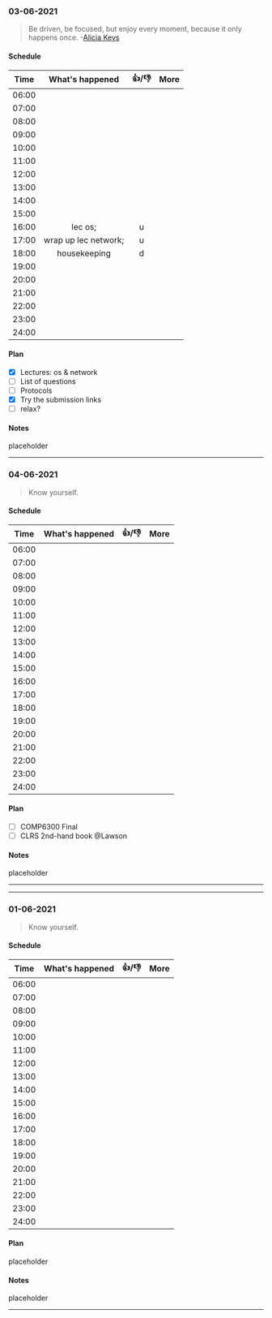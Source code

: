 ### 03-06-2021

> Be driven, be focused, but enjoy every moment, because it only happens once. -[Alicia Keys](https://en.wikipedia.org/wiki/Alicia_Keys)

#### Schedule

| Time  |   What's happened    | 👍/👎 | More |
| :---: | :------------------: | :---: | :--: |
| 06:00 |                      |       |      |
| 07:00 |                      |       |      |
| 08:00 |                      |       |      |
| 09:00 |                      |       |      |
| 10:00 |                      |       |      |
| 11:00 |                      |       |      |
| 12:00 |                      |       |      |
| 13:00 |                      |       |      |
| 14:00 |                      |       |      |
| 15:00 |                      |       |      |
| 16:00 |       lec os;        |   u   |      |
| 17:00 | wrap up lec network; |   u   |      |
| 18:00 |     housekeeping     |   d   |      |
| 19:00 |                      |       |      |
| 20:00 |                      |       |      |
| 21:00 |                      |       |      |
| 22:00 |                      |       |      |
| 23:00 |                      |       |      |
| 24:00 |                      |       |      |

#### Plan

- [x] Lectures: os & network
- [ ] List of questions
- [ ] Protocols
- [x] Try the submission links
- [ ] relax?

#### Notes

placeholder

---

### 04-06-2021

> Know yourself.

#### Schedule

| Time  | What's happened | 👍/👎 | More |
| :---: | :-------------: | :---: | :--: |
| 06:00 |                 |       |      |
| 07:00 |                 |       |      |
| 08:00 |                 |       |      |
| 09:00 |                 |       |      |
| 10:00 |                 |       |      |
| 11:00 |                 |       |      |
| 12:00 |                 |       |      |
| 13:00 |                 |       |      |
| 14:00 |                 |       |      |
| 15:00 |                 |       |      |
| 16:00 |                 |       |      |
| 17:00 |                 |       |      |
| 18:00 |                 |       |      |
| 19:00 |                 |       |      |
| 20:00 |                 |       |      |
| 21:00 |                 |       |      |
| 22:00 |                 |       |      |
| 23:00 |                 |       |      |
| 24:00 |                 |       |      |

#### Plan

- [ ] COMP6300 Final
- [ ] CLRS 2nd-hand book @Lawson

#### Notes

placeholder

---

---

### 01-06-2021

> Know yourself.

#### Schedule

| Time  | What's happened | 👍/👎 | More |
| :---: | :-------------: | :---: | :--: |
| 06:00 |                 |       |      |
| 07:00 |                 |       |      |
| 08:00 |                 |       |      |
| 09:00 |                 |       |      |
| 10:00 |                 |       |      |
| 11:00 |                 |       |      |
| 12:00 |                 |       |      |
| 13:00 |                 |       |      |
| 14:00 |                 |       |      |
| 15:00 |                 |       |      |
| 16:00 |                 |       |      |
| 17:00 |                 |       |      |
| 18:00 |                 |       |      |
| 19:00 |                 |       |      |
| 20:00 |                 |       |      |
| 21:00 |                 |       |      |
| 22:00 |                 |       |      |
| 23:00 |                 |       |      |
| 24:00 |                 |       |      |

#### Plan

placeholder

#### Notes

placeholder

---
